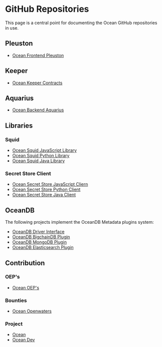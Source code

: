 # GitHub Repositories

This page is a central point for documenting the Ocean GitHub repositories in use.

## Pleuston
* [Ocean Frontend Pleuston](https://github.com/oceanprotocol/pleuston/)

## Keeper
* [Ocean Keeper Contracts](https://github.com/oceanprotocol/keeper-contracts/)

## Aquarius
* [Ocean Backend Aquarius](https://github.com/oceanprotocol/aquarius)

## Libraries

### Squid
* [Ocean Squid JavaScript Library](https://github.com/oceanprotocol/squid-js)
* [Ocean Squid Python Library](https://github.com/oceanprotocol/squid-py)
* [Ocean Squid Java Library](https://github.com/oceanprotocol/squid-java)

### Secret Store Client
* [Ocean Secret Store JavaScript Cliern](https://github.com/oceanprotocol/secret-store-client-js)
* [Ocean Secret Store Python Client](https://github.com/oceanprotocol/secret-store-client-py)
* [Ocean Secret Store Java Client](https://github.com/oceanprotocol/secret-store-client-java)

## OceanDB

The following projects implement the OceanDB Metadata plugins system:

* [OceanDB Driver Interface](https://github.com/oceanprotocol/oceandb-driver-interface)
* [OceanDB BigchainDB Plugin](https://github.com/oceanprotocol/oceandb-bigchaindb-driver)
* [OceanDB MongoDB Plugin](https://github.com/oceanprotocol/oceandb-mongodb-driver)
* [OceanDB Elasticsearch Plugin](https://github.com/oceanprotocol/oceandb-elasticsearch-driver)

## Contribution

### OEP's
* [Ocean OEP's](https://github.com/oceanprotocol/OEPs)

### Bounties
* [Ocean Openwaters](https://github.com/oceanprotocol/openwaters)

### Project
* [Ocean](https://github.com/oceanprotocol/ocean)
* [Ocean Dev](https://github.com/oceanprotocol/dev-ocean)
